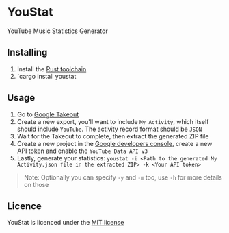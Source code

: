 # YouStat
YouTube Music Statistics Generator

## Installing
1. Install the [Rust toolchain](https://www.rust-lang.org/learn/get-started)
2. `cargo install youstat

## Usage
1. Go to [Google Takeout](https://takeout.google.com)
2. Create a new export, you'll want to include `My Activity`, which itself should include `YouTube`. The activity record format should be `JSON`
3. Wait for the Takeout to complete, then extract the generated ZIP file
4. Create a new project in the [Google developers console](https://console.developers.google.com), create a new API token and enable the `YouTube Data API v3`
5. Lastly, generate your statistics: `youstat -i <Path to the generated My Activity.json file in the extracted ZIP> -k <Your API token>`
>Note: Optionally you can specify `-y` and `-m` too, use `-h` for more details on those

## Licence
YouStat is licenced under the [MIT license](LICENSE)